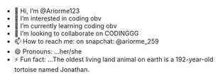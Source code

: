 - 👋 Hi, I’m @Ariorme123
- 👀 I’m interested in coding obv
- 🌱 I’m currently learning coding obv
- 💞️ I’m looking to collaborate on CODINGGG
- 📫 How to reach me: on snapchat: @ariorme_259
- 😄 Pronouns: ...her/she
- ⚡ Fun fact: ...The oldest living land animal on earth is a 192-year-old tortoise named Jonathan.
  

<!---
Ariorme123/Ariorme123 is a ✨ special ✨ repository because its `README.md` (this file) appears on your GitHub profile.
You can click the Preview link to take a look at your changes.
--->

